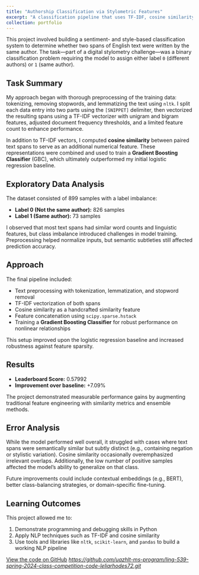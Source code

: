 ```yaml
---
title: "Authorship Classification via Stylometric Features"
excerpt: "A classification pipeline that uses TF-IDF, cosine similarity, and gradient boosting to determine whether two text spans share an author."
collection: portfolio
---
```


This project involved building a sentiment- and style-based classification system to determine whether two spans of English text were written by the same author. The task—part of a digital stylometry challenge—was a binary classification problem requiring the model to assign either label `0` (different authors) or `1` (same author).

## Task Summary
My approach began with thorough preprocessing of the training data: tokenizing, removing stopwords, and lemmatizing the text using `nltk`. I split each data entry into two parts using the `[SNIPPET]` delimiter, then vectorized the resulting spans using a TF-IDF vectorizer with unigram and bigram features, adjusted document frequency thresholds, and a limited feature count to enhance performance.

In addition to TF-IDF vectors, I computed **cosine similarity** between paired text spans to serve as an additional numerical feature. These representations were combined and used to train a **Gradient Boosting Classifier** (GBC), which ultimately outperformed my initial logistic regression baseline.

## Exploratory Data Analysis
The dataset consisted of 899 samples with a label imbalance:
- **Label 0 (Not the same author):** 826 samples  
- **Label 1 (Same author):** 73 samples

I observed that most text spans had similar word counts and linguistic features, but class imbalance introduced challenges in model training. Preprocessing helped normalize inputs, but semantic subtleties still affected prediction accuracy.

## Approach
The final pipeline included:
- Text preprocessing with tokenization, lemmatization, and stopword removal
- TF-IDF vectorization of both spans
- Cosine similarity as a handcrafted similarity feature
- Feature concatenation using `scipy.sparse.hstack`
- Training a **Gradient Boosting Classifier** for robust performance on nonlinear relationships

This setup improved upon the logistic regression baseline and increased robustness against feature sparsity.

## Results
- **Leaderboard Score:** 0.57992  
- **Improvement over baseline:** +7.09%

The project demonstrated measurable performance gains by augmenting traditional feature engineering with similarity metrics and ensemble methods.

## Error Analysis
While the model performed well overall, it struggled with cases where text spans were semantically similar but subtly distinct (e.g., containing negation or stylistic variation). Cosine similarity occasionally overemphasized irrelevant overlaps. Additionally, the low number of positive samples affected the model’s ability to generalize on that class.

Future improvements could include contextual embeddings (e.g., BERT), better class-balancing strategies, or domain-specific fine-tuning.

## Learning Outcomes
This project allowed me to:
1. Demonstrate programming and debugging skills in Python
2. Apply NLP techniques such as TF-IDF and cosine similarity
3. Use tools and libraries like `nltk`, `scikit-learn`, and `pandas` to build a working NLP pipeline

[View the code on GitHub](#) *https://github.com/uazhlt-ms-program/ling-539-spring-2024-class-competition-code-leliarhodes72.git*
